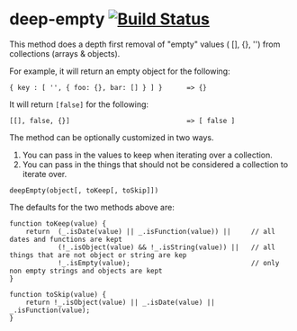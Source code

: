 # deep-empty  [![Build Status](https://travis-ci.org/pajtai/deep-empty.png?branch=master)](https://travis-ci.org/pajtai/deep-empty)

This method does a depth first removal of "empty" values ( [], {}, '') from collections (arrays & objects). 

For example, it will  return an empty object for the following:
 
 ```
{ key : [ '', { foo: {}, bar: [] } ] }      => {}
```

It will return `[false]` for the following:

```
[[], false, {}]                             => [ false ]
```

The method can be optionally customized in two ways.

1. You can pass in the values to keep when iterating over a collection.
1. You can pass in the things that should not be considered a collection to iterate over. 

```
deepEmpty(object[, toKeep[, toSkip]])
```

The defaults for the two methods above are:

```
function toKeep(value) {
    return  (_.isDate(value) || _.isFunction(value)) ||     // all dates and functions are kept
            (!_.isObject(value) && !_.isString(value)) ||   // all things that are not object or string are kep
            !_.isEmpty(value);                              // only non empty strings and objects are kept
}

function toSkip(value) {
    return !_.isObject(value) || _.isDate(value) || _.isFunction(value);
}
```
